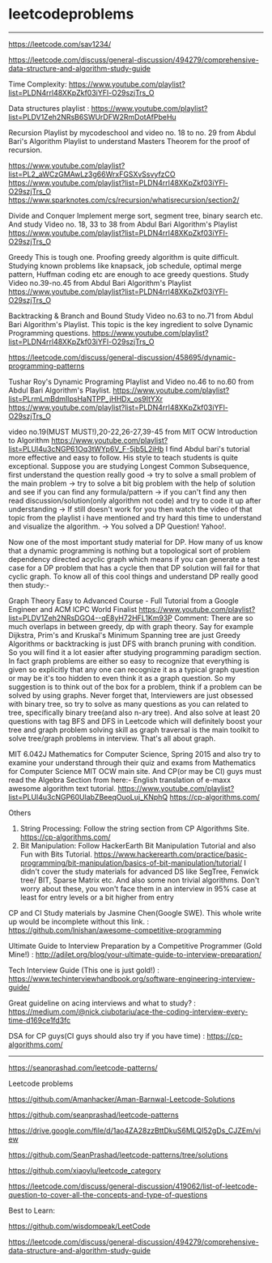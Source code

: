 # leetcodeproblems


****************************************************************************************************************************************************************************************************************************************************************************************************************************************
https://leetcode.com/sav1234/


https://leetcode.com/discuss/general-discussion/494279/comprehensive-data-structure-and-algorithm-study-guide

Time Complexity: https://www.youtube.com/playlist?list=PLDN4rrl48XKpZkf03iYFl-O29szjTrs_O

Data structures playlist : https://www.youtube.com/playlist?list=PLDV1Zeh2NRsB6SWUrDFW2RmDotAfPbeHu

Recursion Playlist by mycodeschool and video no. 18 to no. 29 from Abdul Bari's Algorithm Playlist to understand Masters Theorem for the proof of recursion.

https://www.youtube.com/playlist?list=PL2_aWCzGMAwLz3g66WrxFGSXvSsvyfzCO
https://www.youtube.com/playlist?list=PLDN4rrl48XKpZkf03iYFl-O29szjTrs_O
https://www.sparknotes.com/cs/recursion/whatisrecursion/section2/

Divide and Conquer
Implement merge sort, segment tree, binary search etc. And study Video no. 18, 33 to 38 from Abdul Bari Algorithm's Playlist
https://www.youtube.com/playlist?list=PLDN4rrl48XKpZkf03iYFl-O29szjTrs_O

Greedy
This is tough one. Proofing greedy algorithm is quite difficult. Studying known problems like knapsack, job schedule, optimal merge pattern, Huffman coding etc are enough to ace greedy questions. Study Video no.39-no.45 from Abdul Bari Algorithm's Playlist
https://www.youtube.com/playlist?list=PLDN4rrl48XKpZkf03iYFl-O29szjTrs_O

Backtracking & Branch and Bound
Study Video no.63 to no.71 from Abdul Bari Algorithm's Playlist. This topic is the key ingredient to solve Dynamic Programming questions.
https://www.youtube.com/playlist?list=PLDN4rrl48XKpZkf03iYFl-O29szjTrs_O

https://leetcode.com/discuss/general-discussion/458695/dynamic-programming-patterns

Tushar Roy's Dynamic Programing Playlist and Video no.46 to no.60 from Abdul Bari Algorithm's Playlist.
https://www.youtube.com/playlist?list=PLrmLmBdmIlpsHaNTPP_jHHDx_os9ItYXr
https://www.youtube.com/playlist?list=PLDN4rrl48XKpZkf03iYFl-O29szjTrs_O

video no.19(MUST MUST!),20-22,26-27,39-45 from MIT OCW Introduction to Algorithm
https://www.youtube.com/playlist?list=PLUl4u3cNGP61Oq3tWYp6V_F-5jb5L2iHb
I find Abdul bari's tutorial more effective and easy to follow. His style to teach students is quite exceptional. Suppose you are studying Longest Common Subsequence, first understand the question really good -> try to solve a small problem of the main problem -> try to solve a bit big problem with the help of solution and see if you can find any formula/pattern -> if you can't find any then read discussion/solution(only algorithm not code) and try to code it up after understanding -> If still doesn't work for you then watch the video of that topic from the playlist i have mentioned and try hard this time to understand and visualize the algorithm. -> You solved a DP Question! Yahoo!.

Now one of the most important study material for DP. How many of us know that a dynamic programming is nothing but a topological sort of problem dependency directed acyclic graph which means if you can generate a test case for a DP problem that has a cycle then that DP solution will fail for that cyclic graph. To know all of this cool things and understand DP really good then study:-

Graph Theory Easy to Advanced Course - Full Tutorial from a Google Engineer and ACM ICPC World Finalist
https://www.youtube.com/playlist?list=PLDV1Zeh2NRsDGO4--qE8yH72HFL1Km93P
Comment: There are so much overlaps in between greedy, dp with graph theory. Say for example Dijkstra, Prim's and Kruskal's Minimum Spanning tree are just Greedy Algorithms or backtracking is just DFS with branch pruning with condition. So you will find it a lot easier after studying programming paradigm section. In fact graph problems are either so easy to recognize that everything is given so explicitly that any one can recognize it as a typical graph question or may be it's too hidden to even think it as a graph question. So my suggestion is to think out of the box for a problem, think if a problem can be solved by using graphs. Never forget that, Interviewers are just obsessed with binary tree, so try to solve as many questions as you can related to tree, specifically binary tree(and also n-ary tree). And also solve at least 20 questions with tag BFS and DFS in Leetcode which will definitely boost your tree and graph problem solving skill as graph traversal is the main toolkit to solve tree/graph problems in interview. That's all about graph.

MIT 6.042J Mathematics for Computer Science, Spring 2015 and also try to examine your understand through their quiz and exams from Mathematics for Computer Science MIT OCW main site.
And CP(or may be CI) guys must read the Algebra Section from here:-
English translation of e-maxx awesome algorithm text tutorial.
https://www.youtube.com/playlist?list=PLUl4u3cNGP60UlabZBeeqOuoLuj_KNphQ
https://cp-algorithms.com/

Others
1. String Processing: Follow the string section from CP Algorithms Site. https://cp-algorithms.com/
2. Bit Manipulation: Follow HackerEarth Bit Manipulation Tutorial and also Fun with Bits Tutorial. https://www.hackerearth.com/practice/basic-programming/bit-manipulation/basics-of-bit-manipulation/tutorial/
 I didn't cover the study materials for advanced DS like SegTree, Fenwick tree/ BIT, Sparse Matrix etc. And also some non trivial algorithms. Don't worry about these, you won't face them in an interview in 95% case at least for entry levels or a bit higher from entry
 
CP and CI Study materials by Jasmine Chen(Google SWE). This whole write up would be incomplete without this link. : https://github.com/lnishan/awesome-competitive-programming

Ultimate Guide to Interview Preparation by a Competitive Programmer (Gold Mine!) : http://adilet.org/blog/your-ultimate-guide-to-interview-preparation/

Tech Interview Guide (This one is just gold!) : https://www.techinterviewhandbook.org/software-engineering-interview-guide/

Great guideline on acing interviews and what to study? : https://medium.com/@nick.ciubotariu/ace-the-coding-interview-every-time-d169ce1fd3fc

DSA for CP guys(CI guys should also try if you have time) : https://cp-algorithms.com/

***************************************************************************************************************************************************************************************************************************************************************************************************************************************

https://seanprashad.com/leetcode-patterns/

Leetcode problems

https://github.com/Amanhacker/Aman-Barnwal-Leetcode-Solutions

https://github.com/seanprashad/leetcode-patterns

https://drive.google.com/file/d/1ao4ZA28zzBttDkuS6MLQI52gDs_CJZEm/view

https://github.com/SeanPrashad/leetcode-patterns/tree/solutions

https://github.com/xiaoylu/leetcode_category

https://leetcode.com/discuss/general-discussion/419062/list-of-leetcode-question-to-cover-all-the-concepts-and-type-of-questions

Best to Learn:

https://github.com/wisdompeak/LeetCode

https://leetcode.com/discuss/general-discussion/494279/comprehensive-data-structure-and-algorithm-study-guide



